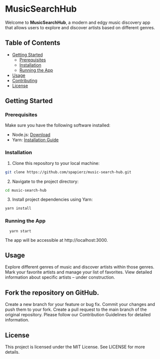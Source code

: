 # MusicSearchHub

Welcome to **MusicSearchHub**, a modern and edgy music discovery app that allows users to explore and discover artists based on different genres.

## Table of Contents

- [Getting Started](#getting-started)
  - [Prerequisites](#prerequisites)
  - [Installation](#installation)
  - [Running the App](#running-the-app)
- [Usage](#usage)
- [Contributing](#contributing)
- [License](#license)

## Getting Started

### Prerequisites

Make sure you have the following software installed:

- Node.js: [Download](https://nodejs.org/)
- Yarn: [Installation Guide](https://classic.yarnpkg.com/en/docs/install/)

### Installation

1. Clone this repository to your local machine:

  ```bash
  git clone https://github.com/spapierz/music-search-hub.git
  ``````

2. Navigate to the project directory:

  ```bash
  cd music-search-hub
  ``````

3. Install project dependencies using Yarn:
  
  ```bash
  yarn install
  ``````

### Running the App
``````
  yarn start
``````

The app will be accessible at http://localhost:3000.

## Usage
Explore different genres of music and discover artists within those genres.
Mark your favorite artists and manage your list of favorites.
View detailed information about specific artists – under construction.

## Fork the repository on GitHub.
Create a new branch for your feature or bug fix.
Commit your changes and push them to your fork.
Create a pull request to the main branch of the original repository.
Please follow our Contribution Guidelines for detailed information.

## License
This project is licensed under the MIT License. See LICENSE for more details.
